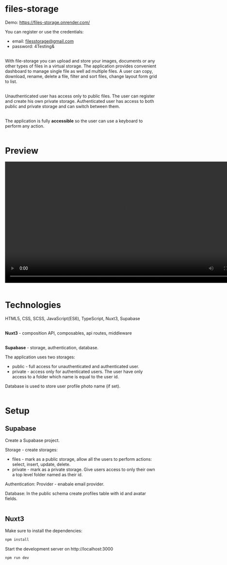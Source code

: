# files-storage

Demo: https://files-storage.onrender.com/

You can register or use the credentials:

- email: filesstorage@gmail.com
- password: 4Testing&
  <br/><br/>

With file-storage you can upload and store your images, documents or any other types of files in a virtual storage. The application provides convenient dashboard to manage single file as well ad multiple files. A user can copy, download, rename, delete a file, filter and sort files, change layout form grid to list.
<br/><br/>

Unauthenticated user has access only to public files.
The user can register and create his own private storage. Authenticated user has access to both public and private storage and can switch between them.
<br/><br/>

The application is fully **accessible** so the user can use a keyboard to perform any action.
<br/><br/>

# Preview

<video controls autoplay width="800">
  <source src="https://drive.google.com/file/d/1UrbVhibBV3_aoyCdAZU0-m9x3amcHydf/view" type="video/mp4" />
</video>
<br/><br/>

# Technologies

HTML5, CSS, SCSS, JavaScript(ES6), TypeScript, Nuxt3, Supabase
<br/><br/>

**Nuxt3** - composition API, composables, api routes, middleware
<br/><br/>

**Supabase** - storage, authentication, database.

The application uses two storages:

- public - full access for unauthenticated and authenticated user.
- private - access only for authenticated users. The user have only access to a folder which name is equal to the user id.

Database is used to store user profile photo name (if set).
<br/><br/>

# Setup

## Supabase

Create a Supabase project.

Storage - create storages:

- files - mark as a public storage, allow all the users to perform actions: select, insert, update, delete.
- private - mark as a private storage. Give users access to only their own a top level folder named as their id.

Authentication:
Provider - enabale email provider.

Database:
In the public schema create profiles table with id and avatar fields.
<br/><br/>

## Nuxt3

Make sure to install the dependencies:

```bash
npm install
```

Start the development server on http://localhost:3000

```bash
npm run dev
```
